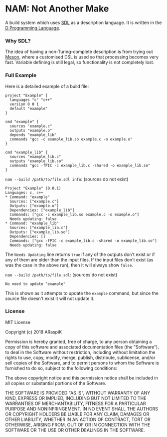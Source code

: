 # NAM: Not Another Make

A build system which uses [SDL][sdl] as a description language.
It is written in the [D Programming Language][dlang].

### Why SDL?
The idea of having a non-Turing-complete description is from trying out [Meson][meson],
where a customised DSL is used so that processing becomes very fast. Variable defining is
still legal, so functionality is not completely lost.

### Full Example
Here is a detailed example of a build file:
```
project "Example" {
  languages "c" "c++"
  version 0 0 1
  default "example"
}

cmd "example" {
  sources "example.c"
  outputs "example.o"
  depends "example_lib"
  commands "gcc -c example_lib.so example.c -o example.o"
}

cmd "example_lib" {
  sources "example_lib.c"
  outputs "example_lib.so"
  commands "gcc -fPIC -c example_lib.c -shared -o example_lib.so"
}
```

`nam --build /path/to/file.sdl info`: (sources do not exist)
```
Project "Example" (0.0.1)
Languages: c, c++
* Command: "example"
  Sources: ["example.c"]
  Outputs: ["example.o"]
  Dependencies: ["example_lib"]
  Commands: ["gcc -c example_lib.so example.c -o example.o"]
  Needs updating: false
* Command: "example_lib"
  Sources: ["example_lib.c"]
  Outputs: ["example_lib.so"]
  Dependencies: []
  Commands: ["gcc -fPIC -c example_lib.c -shared -o example_lib.so"]
  Needs updating: false
```
The `Needs Updating` line returns `true` if any of the outputs don't exist or if any of
them are older than the input files. If the input files don't exist (as was the case in the
above run), then it will always show `false`.

`nam --build /path/to/file.sdl`: (sources do not exist)
```
No need to update "example"
```
This is shown as it attempts to update the `example` command, but since the source file
doesn't exist it will not update it.

### License
MIT License

Copyright (c) 2018 ARaspiK

Permission is hereby granted, free of charge, to any person obtaining a copy
of this software and associated documentation files (the "Software"), to deal
in the Software without restriction, including without limitation the rights
to use, copy, modify, merge, publish, distribute, sublicense, and/or sell
copies of the Software, and to permit persons to whom the Software is
furnished to do so, subject to the following conditions:

The above copyright notice and this permission notice shall be included in all
copies or substantial portions of the Software.

THE SOFTWARE IS PROVIDED "AS IS", WITHOUT WARRANTY OF ANY KIND, EXPRESS OR
IMPLIED, INCLUDING BUT NOT LIMITED TO THE WARRANTIES OF MERCHANTABILITY,
FITNESS FOR A PARTICULAR PURPOSE AND NONINFRINGEMENT. IN NO EVENT SHALL THE
AUTHORS OR COPYRIGHT HOLDERS BE LIABLE FOR ANY CLAIM, DAMAGES OR OTHER
LIABILITY, WHETHER IN AN ACTION OF CONTRACT, TORT OR OTHERWISE, ARISING FROM,
OUT OF OR IN CONNECTION WITH THE SOFTWARE OR THE USE OR OTHER DEALINGS IN THE
SOFTWARE.

[sdl]: https://sdlang.org
[dlang]: https://dlang.org
[meson]: https://mesonbuild.com

